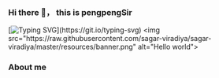 ### Hi there 👋， this is pengpengSir
[![Typing SVG](https://readme-typing-svg.demolab.com?font=Fira+Code&color=14384E&center=true&repeat=false&width=435&lines=Fmt.Println(%22Hello%2CWorld!%22);Hello%2CWorld!)](https://git.io/typing-svg)
<img src="https://raw.githubusercontent.com/sagar-viradiya/sagar-viradiya/master/resources/banner.png" alt="Hello world">

### About me
